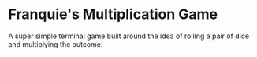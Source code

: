 # Franquie's Multiplication Game

A super simple terminal game built around the idea of rolling a pair of dice and multiplying the outcome.
